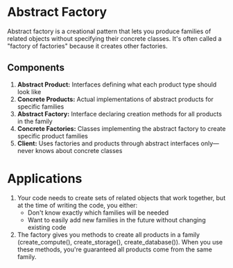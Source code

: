 # Abstract Factory
Abstract factory is a creational pattern that lets you produce families of related 
objects without specifying their concrete classes. It's often called a "factory of 
factories" because it creates other factories.

## Components
1. **Abstract Product:** Interfaces defining what each product type should look like 
2. **Concrete Products:** Actual implementations of abstract products for specific families
3. **Abstract Factory:** Interface declaring creation methods for all products in the family
4. **Concrete Factories:** Classes implementing the abstract factory to create specific product families
5. **Client:** Uses factories and products through abstract interfaces only—never knows about concrete classes

# Applications
1. Your code needs to create sets of related objects that work together, but at the time of writing the code, you either:
    - Don't know exactly which families will be needed 
    - Want to easily add new families in the future without changing existing code
2. The factory gives you methods to create all products in a family (create_compute(), create_storage(), create_database()). When you use these methods, you're guaranteed all products come from the same family.



